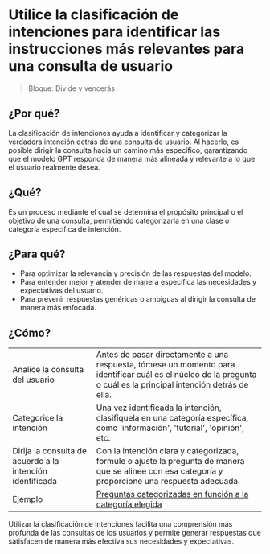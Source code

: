 # Utilice la clasificación de intenciones para identificar las instrucciones más relevantes para una consulta de usuario

> Bloque: Divide y vencerás

## ¿Por qué?

La clasificación de intenciones ayuda a identificar y categorizar la verdadera intención detrás de una consulta de usuario. Al hacerlo, es posible dirigir la consulta hacia un camino más específico, garantizando que el modelo GPT responda de manera más alineada y relevante a lo que el usuario realmente desea.

## ¿Qué?

Es un proceso mediante el cual se determina el propósito principal o el objetivo de una consulta, permitiendo categorizarla en una clase o categoría específica de intención.

## ¿Para qué?

- Para optimizar la relevancia y precisión de las respuestas del modelo.
- Para entender mejor y atender de manera específica las necesidades y expectativas del usuario.
- Para prevenir respuestas genéricas o ambiguas al dirigir la consulta de manera más enfocada.

## ¿Cómo?

|||
|-|-|
Analice la consulta del usuario|Antes de pasar directamente a una respuesta, tómese un momento para identificar cuál es el núcleo de la pregunta o cuál es la principal intención detrás de ella.
Categorice la intención|Una vez identificada la intención, clasifíquela en una categoría específica, como 'información', 'tutorial', 'opinión', etc.
Dirija la consulta de acuerdo a la intención identificada|Con la intención clara y categorizada, formule o ajuste la pregunta de manera que se alinee con esa categoría y proporcione una respuesta adecuada.
Ejemplo|[Preguntas categorizadas en función a la categoría elegida](https://chat.openai.com/share/77cb68d8-b28e-4c75-8428-5188e4ca0200)

Utilizar la clasificación de intenciones facilita una comprensión más profunda de las consultas de los usuarios y permite generar respuestas que satisfacen de manera más efectiva sus necesidades y expectativas.